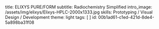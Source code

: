 title: ELIXYS PURE/FORM
subtitle: Radiochemistry Simplified
intro_image: /assets/img/elixys/Elixys-HPLC-2000x1333.jpg
skills: Prototyping / Visual Design / Development
theme: light
tags: [ ]
id: 00b1ad61-c1ed-421d-8de4-5a898ba31f08
